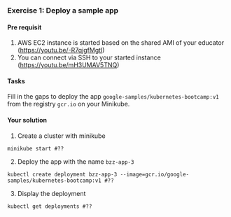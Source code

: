 ### Exercise 1: Deploy a sample app
####  Pre requisit
1. AWS EC2 instance is started based on the shared AMI of your educator (https://youtu.be/-R7qjgfMgtI)  
2. You can connect via SSH to your started instance (https://youtu.be/mH3UMAV5TNQ) 
#### Tasks
Fill in the gaps to deploy the app ```google-samples/kubernetes-bootcamp:v1``` from
the registry ```gcr.io``` on your Minikube.
#### Your solution
1. Create a cluster with minikube
```
minikube start #??
```
2. Deploy the app with the name ```bzz-app-3```
```
kubectl create deployment bzz-app-3 --image=gcr.io/google-samples/kubernetes-bootcamp:v1 #?? 
```
3. Display the deployment
```
kubectl get deployments #??
```
